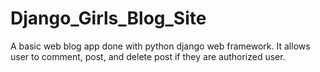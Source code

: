 # Django_Girls_Blog_Site
A basic web blog app done with python django web framework. It allows user to comment, post, and delete post if they are authorized user.

